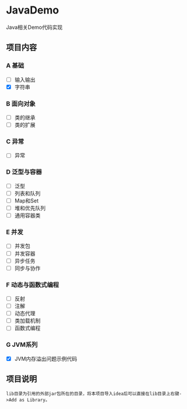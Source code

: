 # JavaDemo
Java相关Demo代码实现

## 项目内容
### A 基础
- [ ] 输入输出
- [x] 字符串

### B 面向对象
- [ ] 类的继承
- [ ] 类的扩展

### C 异常
- [ ] 异常

### D 泛型与容器
- [ ] 泛型
- [ ] 列表和队列
- [ ] Map和Set
- [ ] 堆和优先队列
- [ ] 通用容器类

### E 并发
- [ ] 并发包
- [ ] 并发容器
- [ ] 异步任务
- [ ] 同步与协作

### F 动态与函数式编程
- [ ] 反射
- [ ] 注解
- [ ] 动态代理
- [ ] 类加载机制
- [ ] 函数式编程

### G JVM系列
- [x] JVM内存溢出问题示例代码

## 项目说明
    lib目录为引用的外部jar包所在的目录，将本项目导入idea后可以直接在lib目录上右键->Add as Library。

